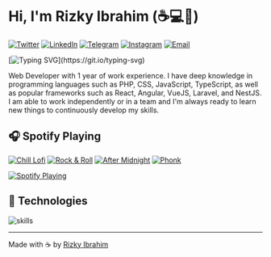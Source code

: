# Hi, I'm Rizky Ibrahim (☕💻🚀)

 [![Twitter](https://img.shields.io/badge/Twitter-%231DA1F2.svg?&style=flat-square&logo=twitter&logoColor=white)](https://twitter.com/rizky98ibrahim) [![LinkedIn](https://img.shields.io/badge/LinkedIn-%230077B5.svg?&style=flat-square&logo=linkedin&logoColor=white)](https://www.linkedin.com/in/rizky98ibrahim/)
[![Telegram](https://img.shields.io/badge/Telegram-%232CA5E0.svg?&style=flat-square&logo=telegram&logoColor=white)](https://t.me/rizky98ibrahim)
  [![Instagram](https://img.shields.io/badge/Instagram-%23E4405F.svg?&style=flat-square&logo=instagram&logoColor=white)](https://instagram.com/rizky98ibrahim)
  [![Email](https://img.shields.io/badge/Email-%23D14836.svg?&style=flat-square&logo=gmail&logoColor=white)](mailto:rizky98ibrahim@gmail.com)

[![Typing SVG](https://readme-typing-svg.herokuapp.com?font=Fira+Code&size=24&pause=1000&width=500&lines=Freelance+Developer;I+am+also+a+coffee+lover;Passionate+about+building+amazing+things;Turning+ideas+into+code;Coding+with+creativity+and+precision;Nice+to+meet+you...)](https://git.io/typing-svg)

Web Developer with 1 year of work experience. I have deep knowledge in programming languages such as PHP, CSS, JavaScript, TypeScript, as well as popular frameworks such as React, Angular, VueJS, Laravel, and NestJS. I am able to work independently or in a team and I'm always ready to learn new things to continuously develop my skills.

## 🎧 Spotify Playing

[![Chill Lofi](https://img.shields.io/badge/Chill%20Lofi-%231DB954.svg?&style=flat-square&logo=spotify&logoColor=white)](https://open.spotify.com/playlist/37i9dQZF1DX8Uebhn9wzrS)
 [![Rock & Roll](https://img.shields.io/badge/Rock%20&%20Roll-%231DB954.svg?&style=flat-square&logo=spotify&logoColor=white)](https://open.spotify.com/playlist/3hlFc9nnV4tx6u5gSojJuX) [![After Midnight](https://img.shields.io/badge/After%20Midnight-%231DB954.svg?&style=flat-square&logo=spotify&logoColor=white)](https://open.spotify.com/playlist/7A7FoUTHb7c7D6ioL5OmMS) [![Phonk](https://img.shields.io/badge/Phonk-%231DB954.svg?&style=flat-square&logo=spotify&logoColor=white)](https://open.spotify.com/playlist/37i9dQZF1DWWY64wDtewQt)

[![Spotify Playing](https://spotify-github-profile.vercel.app/api/view?uid=31lz4r3huhszgsrucd3nxuxeaj2q&cover_image=true&theme=novatorem&show_offline=false&background_color=121212&interchange=false&bar_color=53b14f&bar_color_cover=false)](https://spotify-github-profile.vercel.app/api/view?uid=31lz4r3huhszgsrucd3nxuxeaj2q&redirect=true)

## 🔧 Technologies

![skills](https://skillicons.dev/icons?i=vscode,html,css,sass,js,ts,php,nodejs,vite,vue,react,nestjs,angular,mysql,postgres,vscode,docker,kubernetes,md,git,bash,stackoverflow,postman,linux,cloudflare,github,photoshop,illustrator&theme=light)

---
Made with ☕ by [Rizky Ibrahim](#)

